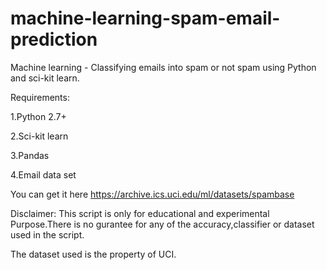 # machine-learning-spam-email-prediction
Machine learning - Classifying emails into spam or not spam using Python and sci-kit learn.

Requirements:

1.Python 2.7+

2.Sci-kit learn

3.Pandas

4.Email data set

You can get it here https://archive.ics.uci.edu/ml/datasets/spambase

Disclaimer: This script is only for educational and experimental Purpose.There is no gurantee for any of the accuracy,classifier or dataset used in the script.

The dataset used is the property of UCI.
